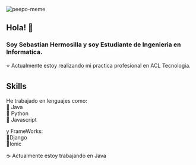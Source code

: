 ![peepo-meme](https://user-images.githubusercontent.com/87145545/179099608-b4740654-6e11-464e-b8ac-17e30b344ed9.gif)

## Hola! 👋
 ### Soy Sebastian Hermosilla y soy Estudiante de Ingenieria en Informatica.

 ⭐ Actualmente estoy realizando mi practica profesional en ACL Tecnologia.

## Skills

 He trabajado en lenguajes como: <br>
 🔹 Java <br>
 🔹 Python <br>
 🔹 Javascript <br>

 y FrameWorks: <br>
 🔸Django <br>
 🔸Ionic <br>
 
 ☕ Actualmente estoy trabajando en Java


